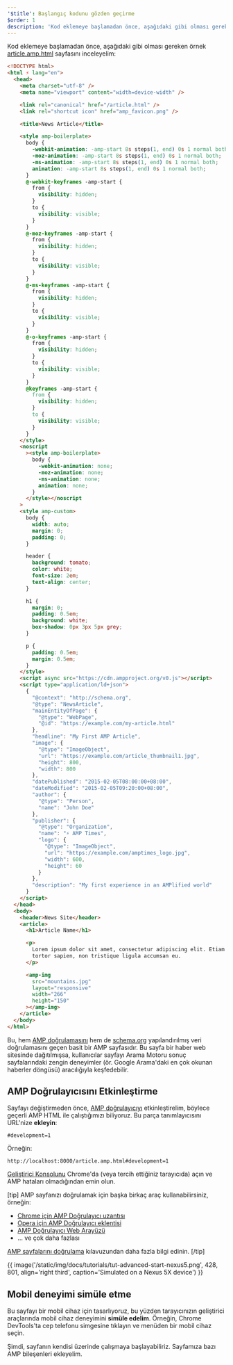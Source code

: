 ```yaml
---
'$title': Başlangıç kodunu gözden geçirme
$order: 1
description: 'Kod eklemeye başlamadan önce, aşağıdaki gibi olması gereken örnek article.amp.html sayfasını inceleyelim: ...'
---
```


Kod eklemeye başlamadan önce, aşağıdaki gibi olması gereken örnek [article.amp.html](https://github.com/googlecodelabs/accelerated-mobile-pages-advanced/blob/master/article.amp.html) sayfasını inceleyelim:

```html
<!DOCTYPE html>
<html ⚡ lang="en">
  <head>
    <meta charset="utf-8" />
    <meta name="viewport" content="width=device-width" />

    <link rel="canonical" href="/article.html" />
    <link rel="shortcut icon" href="amp_favicon.png" />

    <title>News Article</title>

    <style amp-boilerplate>
      body {
        -webkit-animation: -amp-start 8s steps(1, end) 0s 1 normal both;
        -moz-animation: -amp-start 8s steps(1, end) 0s 1 normal both;
        -ms-animation: -amp-start 8s steps(1, end) 0s 1 normal both;
        animation: -amp-start 8s steps(1, end) 0s 1 normal both;
      }
      @-webkit-keyframes -amp-start {
        from {
          visibility: hidden;
        }
        to {
          visibility: visible;
        }
      }
      @-moz-keyframes -amp-start {
        from {
          visibility: hidden;
        }
        to {
          visibility: visible;
        }
      }
      @-ms-keyframes -amp-start {
        from {
          visibility: hidden;
        }
        to {
          visibility: visible;
        }
      }
      @-o-keyframes -amp-start {
        from {
          visibility: hidden;
        }
        to {
          visibility: visible;
        }
      }
      @keyframes -amp-start {
        from {
          visibility: hidden;
        }
        to {
          visibility: visible;
        }
      }
    </style>
    <noscript
      ><style amp-boilerplate>
        body {
          -webkit-animation: none;
          -moz-animation: none;
          -ms-animation: none;
          animation: none;
        }
      </style></noscript
    >
    <style amp-custom>
      body {
        width: auto;
        margin: 0;
        padding: 0;
      }

      header {
        background: tomato;
        color: white;
        font-size: 2em;
        text-align: center;
      }

      h1 {
        margin: 0;
        padding: 0.5em;
        background: white;
        box-shadow: 0px 3px 5px grey;
      }

      p {
        padding: 0.5em;
        margin: 0.5em;
      }
    </style>
    <script async src="https://cdn.ampproject.org/v0.js"></script>
    <script type="application/ld+json">
      {
        "@context": "http://schema.org",
        "@type": "NewsArticle",
        "mainEntityOfPage": {
          "@type": "WebPage",
          "@id": "https://example.com/my-article.html"
        },
        "headline": "My First AMP Article",
        "image": {
          "@type": "ImageObject",
          "url": "https://example.com/article_thumbnail1.jpg",
          "height": 800,
          "width": 800
        },
        "datePublished": "2015-02-05T08:00:00+08:00",
        "dateModified": "2015-02-05T09:20:00+08:00",
        "author": {
          "@type": "Person",
          "name": "John Doe"
        },
        "publisher": {
          "@type": "Organization",
          "name": "⚡ AMP Times",
          "logo": {
            "@type": "ImageObject",
            "url": "https://example.com/amptimes_logo.jpg",
            "width": 600,
            "height": 60
          }
        },
        "description": "My first experience in an AMPlified world"
      }
    </script>
  </head>
  <body>
    <header>News Site</header>
    <article>
      <h1>Article Name</h1>

      <p>
        Lorem ipsum dolor sit amet, consectetur adipiscing elit. Etiam egestas
        tortor sapien, non tristique ligula accumsan eu.
      </p>

      <amp-img
        src="mountains.jpg"
        layout="responsive"
        width="266"
        height="150"
      ></amp-img>
    </article>
  </body>
</html>
```

Bu, hem [AMP doğrulamasını](../../../../documentation/guides-and-tutorials/learn/validation-workflow/validate_amp.md) hem de [schema.org](http://schema.org/) yapılandırılmış veri doğrulamasını geçen basit bir AMP sayfasıdır. Bu sayfa bir haber web sitesinde dağıtılmışsa, kullanıcılar sayfayı Arama Motoru sonuç sayfalarındaki zengin deneyimler (ör. Google Arama'daki en çok okunan haberler döngüsü) aracılığıyla keşfedebilir.

## AMP Doğrulayıcısını Etkinleştirme

Sayfayı değiştirmeden önce, [AMP doğrulayıcıyı](../../../../documentation/guides-and-tutorials/learn/validation-workflow/validate_amp.md) etkinleştirelim, böylece geçerli AMP HTML ile çalıştığımızı biliyoruz. Bu parça tanımlayıcısını URL'nize **ekleyin**:

```text
#development=1
```

Örneğin:

```text
http://localhost:8000/article.amp.html#development=1
```

[Geliştirici Konsolunu](https://developer.chrome.com/devtools/docs/console) Chrome'da (veya tercih ettiğiniz tarayıcıda) açın ve AMP hataları olmadığından emin olun.

[tip] AMP sayfanızı doğrulamak için başka birkaç araç kullanabilirsiniz, örneğin:

- [Chrome için AMP Doğrulayıcı uzantısı](https://chrome.google.com/webstore/detail/amp-validator/nmoffdblmcmgeicmolmhobpoocbbmknc)
- [Opera için AMP Doğrulayıcı eklentisi](https://addons.opera.com/en-gb/extensions/details/amp-validator/)
- [AMP Doğrulayıcı Web Arayüzü](https://validator.ampproject.org/)
- ... ve çok daha fazlası

[AMP sayfalarını doğrulama](../../../../documentation/guides-and-tutorials/learn/validation-workflow/validate_amp.md) kılavuzundan daha fazla bilgi edinin. [/tip]

{{ image('/static/img/docs/tutorials/tut-advanced-start-nexus5.png', 428, 801, align='right third', caption='Simulated on a Nexus 5X device') }}

## Mobil deneyimi simüle etme

Bu sayfayı bir mobil cihaz için tasarlıyoruz, bu yüzden tarayıcınızın geliştirici araçlarında mobil cihaz deneyimini **simüle edelim**. Örneğin, Chrome DevTools'ta cep telefonu simgesine tıklayın ve menüden bir mobil cihaz seçin.

Şimdi, sayfanın kendisi üzerinde çalışmaya başlayabiliriz. Sayfamıza bazı AMP bileşenleri ekleyelim.
